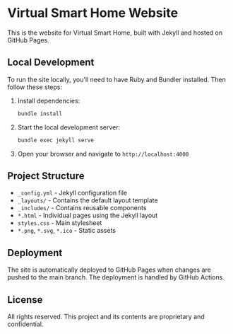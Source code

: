 # Virtual Smart Home Website

This is the website for Virtual Smart Home, built with Jekyll and hosted on GitHub Pages.

## Local Development

To run the site locally, you'll need to have Ruby and Bundler installed. Then follow these steps:

1. Install dependencies:
   ```bash
   bundle install
   ```

2. Start the local development server:
   ```bash
   bundle exec jekyll serve
   ```

3. Open your browser and navigate to `http://localhost:4000`

## Project Structure

- `_config.yml` - Jekyll configuration file
- `_layouts/` - Contains the default layout template
- `_includes/` - Contains reusable components
- `*.html` - Individual pages using the Jekyll layout
- `styles.css` - Main stylesheet
- `*.png`, `*.svg`, `*.ico` - Static assets

## Deployment

The site is automatically deployed to GitHub Pages when changes are pushed to the main branch. The deployment is handled by GitHub Actions.

## License

All rights reserved. This project and its contents are proprietary and confidential. 